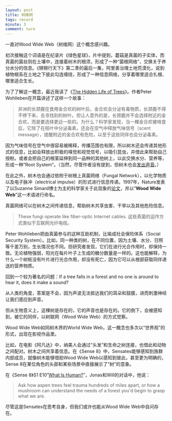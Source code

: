 ```yaml
---
layout: post
title: 树维网
tags: record
minute: 3
comment: ture
---
```

一直对Wood Wide Web（树维网）这个概念感兴趣。

初次接触这个词语是在纪录片《绿色星球》，片中提到，蘑菇是真菌的子实体，而真菌的菌丝则在土壤中，连接着树木的根须，形成了一种“菌根网络”，交换关于养分水分的信息。《锵锵行天下》第二季的最后一集，阿里善治理土地荒漠化，说到植物根系在土地之下彼此勾连缠绕，形成了一种信息网络，分享着哪里适合扎根、哪里适合生长。

为了了解这一概念，最近我读了《[The Hidden Life of Trees](https://www.goodreads.com/en/book/show/28256439)》。作者Peter Wohlleben在开篇讲述了这样一个故事：

>非洲的长颈鹿在食用金合欢的树叶后，金合欢会分泌有毒物质，长颈鹿不得不停下来，去寻找别的树叶。但让人意外的是，长颈鹿并不会选择附近的金合欢，而是要选择更远一些的。为什么？科学家发现，当一棵金合欢被啃食后，它除了在枝叶中分泌毒素，还会在空气中释放气味信号（scent message），提醒附近的金合欢有危险，以至于这些同伴也会分泌毒素。

因为气味信号在空气中很容易被稀释，传播范围也有限，所以树木还会传递其他形式的信息，比如会释放出积极的嗅觉和视觉信号，以吸引昆虫，并借此来帮助自己授粉。或者会把自己的根茎延伸到同一品种的其他树上，以此交换水分、营养等，形成一种“Root System”。（当然，尽管作者没有提到，但树木也会[发出声音](http://stdaily.com/index/kejixinwen/202303/68a823d872154289b9b59e47ca7ae887.shtml)。）

在此之外，树木也会通过依附于树根上真菌网络（Fungal Network），以化学物质以及电子脉冲（electrical impulse）的形式进行信息传递。1997年，Nature发表了以Suzanne Simard博士为主的科学家关于此现象的[论文](https://www.nature.com/articles/41557)，并以“**Wood Wide Web**”这一术语进行命名。

真菌网络可以在树木之间传递信息，帮助树木共享虫害、干旱以及其他危险信息。

>These fungi operate like fiber-optic Internet cables.
>这些真菌的运作方式类似于互联网光纤电缆。

Peter Wohlleben把由真菌参与的这种互助机制，比喻成社会保险体系（Social Security System）。比如，同一种类的树，在不同位置，因为土壤、水分、日照等千差万别，生长情况也不同。但研究者发现，它们在进行光合作用时，却保持一致。无论植物强弱，阳光在每片叶子上生成的糖分数量是一样的。这也能解释，为什么一个树桩没有叶片进行光合作用，却没有死亡，因为它可以从根部获取同伴递送的营养物质。

回到一个较为著名的问题：If a tree falls in a forest and no one is around to hear it, does it make a sound?

从人类的角度，答案是不会，因为声波无法抵达我们的耳朵和鼓膜，进而刺激神经让我们感应到声音。

但从生物意义上，这棵树是存在的，它的声音也是存在的。它的倒下，会被感知到，被它的同伴，以树联网（Wood Wide Web）的方式觉察。

Wood Wide Web如同树木界的World Wide Web，这一概念也多次以“世界观”的形式，出现在影视作品里。

比如，在电影《阿凡达》中，纳美人会通过“头发”和生命之树连接，也借此和动物之间配对。树木之间共享着信息。在《Sense 8》中，Sensates能够感知到族群内部成员，就像树木能够借助Wood Wide Web以感知到彼此，甚至更为明确的，Sense 8在某位角色的头部和某些场景中直接展示了“树”的意象。

在《Sense 8》S1 E10“[What Is Human?](https://www.imdb.com/title/tt3818892/characters/nm0004710)”，Jonas和Will的对话中，他说：

>Ask how aspen trees feel trauma hundreds of miles apart, or how a mushroom can understand the needs of a forest you'd begin to grasp what we are.

尽管这是Sensates在思考自身，但我们或许也能从Wood Wide Web中自问存在。
